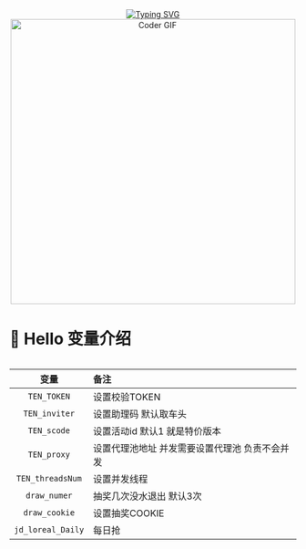 <div align="center">
  
  <!-- dynamic typing effect 动态打字效果 -->
  <div align="center">
    <a href="https://www.ouklc.com/">
      <img src="https://readme-typing-svg.demolab.com?font=Fira+Code&pause=1000&width=435&lines=print(%22如何获取TOKEN？%22);print(%22我也不知道 呜呜呜%22);&center=true&size=27" alt="Typing SVG" />
    </a>
  </div>

  <!-- knock code pictures 敲代码的图片 --->
  <img src="https://media.giphy.com/media/SWoSkN6DxTszqIKEqv/giphy.gif" alt="Coder GIF" width="500">
</div>

#  🙋 Hello 变量介绍

<table>

| 变量 | 备注 |
| :------:  | :------ |
| `TEN_TOKEN`   | 设置校验TOKEN  |
| `TEN_inviter`   | 设置助理码 默认取车头  |
| `TEN_scode`   | 设置活动id  默认1 就是特价版本  |
| `TEN_proxy`   | 设置代理池地址 并发需要设置代理池 负责不会并发  |
| `TEN_threadsNum`   | 设置并发线程  |
| `draw_numer`   | 抽奖几次没水退出 默认3次  |
| `draw_cookie`   | 设置抽奖COOKIE  |
| `jd_loreal_Daily`   | 每日抢  |

